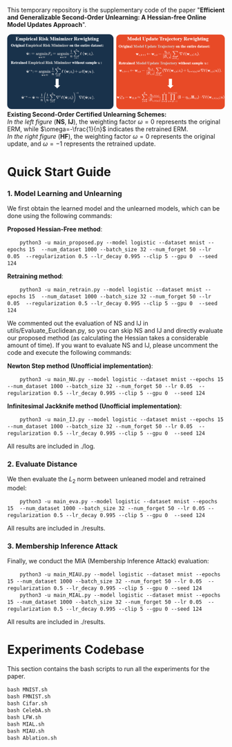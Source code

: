 This temporary repository is the supplementary code of the paper "**Efficient and Generalizable Second-Order Unlearning: A Hessian-free Online Model Updates Approach**".

![comparison](comparison.png "Exisiting Second-Order Certified Unlearning Schemes")
**Existing Second-Order Certified Unlearning Schemes:** <br>
*In the left figure* (**NS**, **IJ**), the weighting factor $\omega=0$ represents the original ERM, while $\omega=-\frac{1}{n}$ indicates the retrained ERM. <br>
*In the right figure* (**HF**), the weighting factor $\omega=0$ represents the original update, and $\omega=-1$ represents the retrained update.

# Quick Start Guide
### 1. Model Learning and Unlearning
We first obtain the learned model and the unlearned models, which can be done using the following commands:

**Proposed Hessian-Free method**:

        python3 -u main_proposed.py --model logistic --dataset mnist --epochs 15  --num_dataset 1000 --batch_size 32 --num_forget 50 --lr 0.05  --regularization 0.5 --lr_decay 0.995 --clip 5 --gpu 0  --seed 124
        
**Retraining method**:

        python3 -u main_retrain.py --model logistic --dataset mnist --epochs 15  --num_dataset 1000 --batch_size 32 --num_forget 50 --lr 0.05  --regularization 0.5 --lr_decay 0.995 --clip 5 --gpu 0  --seed 124

We commented out the evaluation of NS and IJ in utils/Evaluate_Euclidean.py, so you can skip NS and IJ and directly evaluate our proposed method (as calculating the Hessian takes a considerable amount of time). If you want to evaluate NS and IJ, please uncomment the code and execute the following commands:

**Newton Step method (Unofficial implementation)**:

        python3 -u main_NU.py --model logistic --dataset mnist --epochs 15  --num_dataset 1000 --batch_size 32 --num_forget 50 --lr 0.05  --regularization 0.5 --lr_decay 0.995 --clip 5 --gpu 0  --seed 124

**Infinitesimal Jackknife method (Unofficial implementation)**:

        python3 -u main_IJ.py --model logistic --dataset mnist --epochs 15  --num_dataset 1000 --batch_size 32 --num_forget 50 --lr 0.05  --regularization 0.5 --lr_decay 0.995 --clip 5 --gpu 0  --seed 124

All results are included in ./log.

### 2. Evaluate Distance
We then evaluate the $L_2$ norm between unleaned model and retrained model:

        python3 -u main_eva.py --model logistic --dataset mnist --epochs 15  --num_dataset 1000 --batch_size 32 --num_forget 50 --lr 0.05 --regularization 0.5 --lr_decay 0.995 --clip 5 --gpu 0  --seed 124

All results are included in ./results.


### 3. Membership Inference Attack
Finally, we conduct the MIA (Membership Inference Attack) evaluation:

        python3 -u main_MIAU.py --model logistic --dataset mnist --epochs 15 --num_dataset 1000 --batch_size 32 --num_forget 50 --lr 0.05  --regularization 0.5 --lr_decay 0.995 --clip 5 --gpu 0 --seed 124
        python3 -u main_MIAL.py --model logistic --dataset mnist --epochs 15 --num_dataset 1000 --batch_size 32 --num_forget 50 --lr 0.05  --regularization 0.5 --lr_decay 0.995 --clip 5 --gpu 0 --seed 124

All results are included in ./results.

# Experiments Codebase
This section contains the bash scripts to run all the experiments for the paper.

    bash MNIST.sh
    bash FMNIST.sh
    bash Cifar.sh
    bash CelebA.sh
    bash LFW.sh
    bash MIAL.sh
    bash MIAU.sh
    bash Ablation.sh
